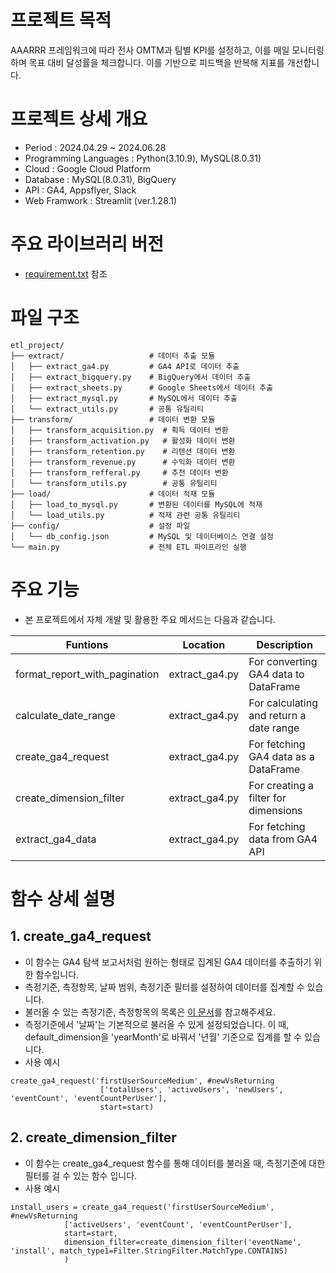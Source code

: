 # 프로젝트 목적
AAARRR 프레임워크에 따라 전사 OMTM과 팀별 KPI를 설정하고, 이를 매일 모니터링하며 목표 대비 달성률을 체크합니다. 이를 기반으로 피드백을 반복해 지표를 개선합니다. 

# 프로젝트 상세 개요
- Period : 2024.04.29 ~ 2024.06.28 
- Programming Languages : Python(3.10.9), MySQL(8.0.31)
- Cloud : Google Cloud Platform
- Database : MySQL(8.0.31), BigQuery
- API : GA4, Appsflyer, Slack
- Web Framwork : Streamlit (ver.1.28.1)

# 주요 라이브러리 버전
- [requirement.txt](etl_dashboard/requirement.txt) 참조

# 파일 구조
```
etl_project/
├── extract/                   # 데이터 추출 모듈
│   ├── extract_ga4.py         # GA4 API로 데이터 추출
│   ├── extract_bigquery.py    # BigQuery에서 데이터 추출
│   ├── extract_sheets.py      # Google Sheets에서 데이터 추출
│   ├── extract_mysql.py       # MySQL에서 데이터 추출
│   └── extract_utils.py       # 공통 유틸리티
├── transform/                 # 데이터 변환 모듈
│   ├── transform_acquisition.py  # 획득 데이터 변환
│   ├── transform_activation.py   # 활성화 데이터 변환
│   ├── transform_retention.py    # 리텐션 데이터 변환
│   ├── transform_revenue.py      # 수익화 데이터 변환
│   ├── transform_refferal.py     # 추천 데이터 변환
│   └── transform_utils.py        # 공통 유틸리티
├── load/                      # 데이터 적재 모듈
│   ├── load_to_mysql.py       # 변환된 데이터를 MySQL에 적재
│   └── load_utils.py          # 적재 관련 공통 유틸리티
├── config/                    # 설정 파일
│   └── db_config.json         # MySQL 및 데이터베이스 연결 설정
└── main.py                    # 전체 ETL 파이프라인 실행
```

# 주요 기능
- 본 프로젝트에서 자체 개발 및 활용한 주요 메서드는 다음과 같습니다.

| Funtions | Location | Description |
| --- | --- | --- |
| format_report_with_pagination | extract_ga4.py | For converting GA4 data to DataFrame |
| calculate_date_range | extract_ga4.py | For calculating and return a date range |
| create_ga4_request | extract_ga4.py | For fetching GA4 data as a DataFrame |
| create_dimension_filter | extract_ga4.py | For creating a filter for dimensions |
| extract_ga4_data | extract_ga4.py | For fetching data from GA4 API |

# 함수 상세 설명
## 1. create_ga4_request
- 이 함수는 GA4 탐색 보고서처럼 원하는 형태로 집계된 GA4 데이터를 추출하기 위한 함수입니다.
- 측정기준, 측정항목, 날짜 범위, 측정기준 필터를 설정하여 데이터를 집계할 수 있습니다.
- 불러올 수 있는 측정기준, 측정항목의 목록은 [이 문서](https://developers.google.com/analytics/devguides/reporting/data/v1/api-schema?hl=ko)를 참고해주세요. 
- 측정기준에서 '날짜'는 기본적으로 불러올 수 있게 설정되었습니다. 이 때, default_dimension을 'yearMonth'로 바꿔서 '년월' 기준으로 집계를 할 수 있습니다.
- 사용 예시
```
create_ga4_request('firstUserSourceMedium', #newVsReturning
                    ['totalUsers', 'activeUsers', 'newUsers', 'eventCount', 'eventCountPerUser'],
                    start=start)
```

## 2. create_dimension_filter
- 이 함수는 create_ga4_request 함수를 통해 데이터를 불러올 때, 측정기준에 대한 필터를 걸 수 있는 함수 입니다.
- 사용 예시
```
install_users = create_ga4_request('firstUserSourceMedium', #newVsReturning
            ['activeUsers', 'eventCount', 'eventCountPerUser'],
            start=start,
            dimension_filter=create_dimension_filter('eventName', 'install', match_type1=Filter.StringFilter.MatchType.CONTAINS)
            )
```

